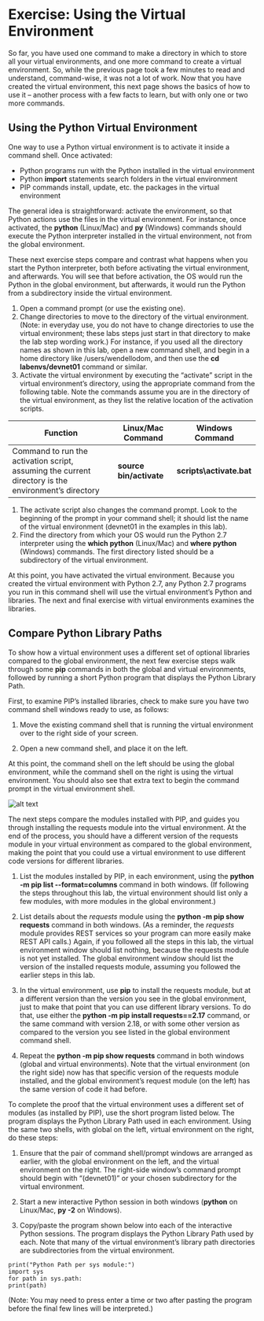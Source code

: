 # Exercise: Using the Virtual Environment

So far, you have used one command to make a directory in which to store all your virtual environments, and one more command to create a virtual environment. So, while the previous page took a few minutes to read and understand, command-wise, it was not a lot of work. Now that you have created the virtual environment, this next page shows the basics of how to use it – another process with a few facts to learn, but with only one or two more commands.

## Using the Python Virtual Environment

One way to use a Python virtual environment is to activate it inside a command shell. Once activated:

-   Python programs run with the Python installed in the virtual environment
-   Python **import** statements search folders in the virtual environment
-   PIP commands install, update, etc. the packages in the virtual environment

The general idea is straightforward: activate the environment, so that Python actions use the files in the virtual environment. For instance, once activated, the **python** (Linux/Mac) and **py** (Windows) commands should execute the Python interpreter installed in the virtual environment, not from the global environment.

These next exercise steps compare and contrast what happens when you start the Python interpreter, both before activating the virtual environment, and afterwards. You will see that before activation, the OS would run the Python in the global environment, but afterwards, it would run the Python from a subdirectory inside the virtual environment.

1.  Open a command prompt (or use the existing one).
2.  Change directories to move to the directory of the virtual environment. (Note: in everyday use, you do not have to change directories to use the virtual environment; these labs steps just start in that directory to make the lab step wording work.) For instance, if you used all the directory names as shown in this lab, open a new command shell, and begin in a home directory like /users/wendellodom, and then use the **cd labenvs/devnet01** command or similar.
3.  Activate the virtual environment by executing the “activate” script in the virtual environment’s directory, using the appropriate command from the following table. Note the commands assume you are in the directory of the virtual environment, as they list the relative location of the activation scripts.

|Function | Linux/Mac Command   |Windows Command       |
|---------|---------------------|----------------------|
| Command to run the activation script, assuming the current directory is the environment’s directory |**source bin/activate** | **scripts\activate.bat** |



1.  The activate script also changes the command prompt. Look to the beginning of the prompt in your command shell; it should list the name of the virtual environment (devnet01 in the examples in this lab).
2.  Find the directory from which your OS would run the Python 2.7 interpreter using the **which python** (Linux/Mac) and **where python** (Windows) commands. The first directory listed should be a subdirectory of the virtual environment.

At this point, you have activated the virtual environment. Because you created the virtual environment with Python 2.7, any Python 2.7 programs you run in this command shell will use the virtual environment’s Python and libraries. The next and final exercise with virtual environments examines the libraries.

## Compare Python Library Paths

To show how a virtual environment uses a different set of optional libraries compared to the global environment, the next few exercise steps walk through some **pip** commands in both the global and virtual environments, followed by running a short Python program that displays the Python Library Path.

First, to examine PIP’s installed libraries, check to make sure you have two command shell windows ready to use, as follows:

1.  Move the existing command shell that is running the virtual environment over to the right side of your screen.

2.  Open a new command shell, and place it on the left.

At this point, the command shell on the left should be using the global environment, while the command shell on the right is using the virtual environment. You should also see that extra text to begin the command prompt in the virtual environment shell.

![alt text](/posts/files/02-pip-ve-02-home-lab-pip-virtual-environment/assets/images/desktop-2-12.png)

The next steps compare the modules installed with PIP, and guides you through installing the requests module into the virtual environment. At the end of the process, you should have a different version of the requests module in your virtual environment as compared to the global environment, making the point that you could use a virtual environment to use different code versions for different libraries.

1.  List the modules installed by PIP, in each environment, using the **python -m pip list --format=columns** command in both windows. (If following the steps throughout this lab, the virtual environment should list only a few modules, with more modules in the global environment.)

2.  List details about the *requests* module using the **python -m pip show requests** command in both windows. (As a reminder, the *requests* module provides REST services so your program can more easily make REST API calls.) Again, if you followed all the steps in this lab, the virtual environment window should list nothing, because the requests module is not yet installed. The global environment window should list the version of the installed requests module, assuming you followed the earlier steps in this lab.

3.  In the virtual environment, use **pip** to install the requests module, but at a different version than the version you see in the global environment, just to make that point that you can use different library versions. To do that, use either the **python -m pip install requests==2.17** command, or the same command with version 2.18, or with some other version as compared to the version you see listed in the global environment command shell.

4.  Repeat the **python -m pip show requests** command in both windows (global and virtual environments). Note that the virtual environment (on the right side) now has that specific version of the requests module installed, and the global environment’s request module (on the left) has the same version of code it had before.

To complete the proof that the virtual environment uses a different set of modules (as installed by PIP), use the short program listed below. The program displays the Python Library Path used in each environment. Using the same two shells, with global on the left, virtual environment on the right, do these steps:

1.  Ensure that the pair of command shell/prompt windows are arranged as earlier, with the global environment on the left, and the virtual environment on the right. The right-side window’s command prompt should begin with “(devnet01)” or your chosen subdirectory for the virtual environment.

2.  Start a new interactive Python session in both windows (**python** on Linux/Mac, **py -2** on Windows).

3.  Copy/paste the program shown below into each of the interactive Python sessions. The program displays the Python Library Path used by each. Note that many of the virtual environment’s library path directories are subdirectories from the virtual environment.
```
print("Python Path per sys module:")
import sys
for path in sys.path:
print(path)
```

(Note: You may need to press enter a time or two after pasting the program before the final few lines will be interpreted.)

